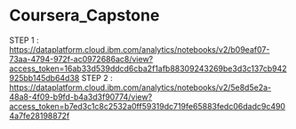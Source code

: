 # Coursera_Capstone
STEP 1 : 
https://dataplatform.cloud.ibm.com/analytics/notebooks/v2/b09eaf07-73aa-4794-972f-ac0972686ac8/view?access_token=16ab33d539ddcd6cba2f1afb88309243269be3d3c137cb942925bb145db64d38
STEP 2 :
https://dataplatform.cloud.ibm.com/analytics/notebooks/v2/5e8d5e2a-48a8-4f09-b9fd-b4a3d3f90774/view?access_token=b7ed3c1c8c2532a0ff59319dc719fe65883fedc06dadc9c4904a7fe28198872f
